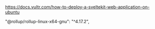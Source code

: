 



https://docs.vultr.com/how-to-deploy-a-sveltekit-web-application-on-ubuntu



"@rollup/rollup-linux-x64-gnu": "^4.17.2",